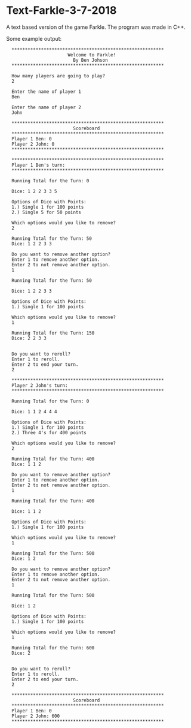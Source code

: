 # Text-Farkle-3-7-2018

A text based version of the game Farkle. The program was made in C++.

Some example output:

      *********************************************************
                           Welcome to Farkle!
                             By Ben Johson
      *********************************************************

      How many players are going to play?
      2

      Enter the name of player 1
      Ben

      Enter the name of player 2
      John

      *********************************************************
                             Scoreboard
      *********************************************************
      Player 1 Ben: 0
      Player 2 John: 0
      *********************************************************

      *********************************************************
      Player 1 Ben's turn:
      *********************************************************

      Running Total for the Turn: 0

      Dice: 1 2 2 3 3 5

      Options of Dice with Points:
      1.) Single 1 for 100 points
      2.) Single 5 for 50 points

      Which options would you like to remove?
      2

      Running Total for the Turn: 50
      Dice: 1 2 2 3 3

      Do you want to remove another option?
      Enter 1 to remove another option.
      Enter 2 to not remove another option.
      1

      Running Total for the Turn: 50

      Dice: 1 2 2 3 3

      Options of Dice with Points:
      1.) Single 1 for 100 points

      Which options would you like to remove?
      1

      Running Total for the Turn: 150
      Dice: 2 2 3 3


      Do you want to reroll?
      Enter 1 to reroll.
      Enter 2 to end your turn.
      2

      *********************************************************
      Player 2 John's turn:
      *********************************************************

      Running Total for the Turn: 0

      Dice: 1 1 2 4 4 4

      Options of Dice with Points:
      1.) Single 1 for 100 points
      2.) Three 4's for 400 points

      Which options would you like to remove?
      2

      Running Total for the Turn: 400
      Dice: 1 1 2

      Do you want to remove another option?
      Enter 1 to remove another option.
      Enter 2 to not remove another option.
      1

      Running Total for the Turn: 400

      Dice: 1 1 2

      Options of Dice with Points:
      1.) Single 1 for 100 points

      Which options would you like to remove?
      1

      Running Total for the Turn: 500
      Dice: 1 2

      Do you want to remove another option?
      Enter 1 to remove another option.
      Enter 2 to not remove another option.
      1

      Running Total for the Turn: 500

      Dice: 1 2

      Options of Dice with Points:
      1.) Single 1 for 100 points

      Which options would you like to remove?
      1

      Running Total for the Turn: 600
      Dice: 2


      Do you want to reroll?
      Enter 1 to reroll.
      Enter 2 to end your turn.
      2

      *********************************************************
                             Scoreboard
      *********************************************************
      Player 1 Ben: 0
      Player 2 John: 600
      *********************************************************

